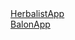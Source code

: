 <div><a href="https://aqeeph.github.io/Aqeeph/HerbalistApp/doc/index.html">HerbalistApp</a></div>
<div><a href="https://aqeeph.github.io/Aqeeph/Balon/doc/index.html">BalonApp</a></div>
